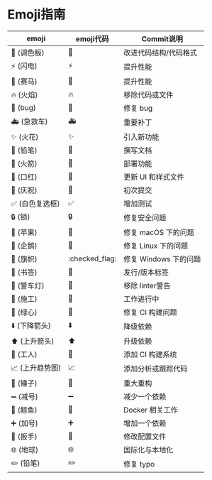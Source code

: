 # Emoji指南

| emoji           | emoji代码                  | Commit说明            |
| --------------- | -------------------------- | --------------------- |
| 🎨 (调色板)     | :art:                      | 改进代码结构/代码格式 |
| ⚡️ (闪电)       | :zap:                      | 提升性能              |
| 🐎 (赛马)       | :racehorse:                | 提升性能              |
| 🔥 (火焰)       | :fire:                     | 移除代码或文件        |
| 🐛 (bug)        | :bug:                      | 修复 bug              |
| 🚑 (急救车)     | :ambulance:                | 重要补丁              |
| ✨ (火花)        | :sparkles:                 | 引入新功能            |
| 📝 (铅笔)       | :pencil:                   | 撰写文档              |
| 🚀 (火箭)       | :rocket:                   | 部署功能              |
| 💄 (口红)       | :lipstick:                 | 更新 UI 和样式文件    |
| 🎉 (庆祝)       | :tada:                     | 初次提交              |
| ✅ (白色复选框)  | :white_check_mark:         | 增加测试              |
| 🔒 (锁)         | :lock:                     | 修复安全问题          |
| 🍎 (苹果)       | :apple:                    | 修复 macOS 下的问题   |
| 🐧 (企鹅)       | :penguin:                  | 修复 Linux 下的问题   |
| 🏁 (旗帜)       | :checked_flag:             | 修复 Windows 下的问题 |
| 🔖 (书签)       | :bookmark:                 | 发行/版本标签         |
| 🚨 (警车灯)     | :rotating_light:           | 移除 linter警告       |
| 🚧 (施工)       | :construction:             | 工作进行中            |
| 💚 (绿心)       | :green_heart:              | 修复 CI 构建问题      |
| ⬇️ (下降箭头)   | :arrow_down:               | 降级依赖              |
| ⬆️ (上升箭头)   | :arrow_up:                 | 升级依赖              |
| 👷 (工人)       | :construction_worker:      | 添加 CI 构建系统      |
| 📈 (上升趋势图) | :chart_with_upwards_trend: | 添加分析或跟踪代码    |
| 🔨 (锤子)       | :hammer:                   | 重大重构              |
| ➖ (减号)        | :heavy_minus_sign:         | 减少一个依赖          |
| 🐳 (鲸鱼)       | :whale:                    | Docker 相关工作       |
| ➕ (加号)        | :heavy_plus_sign:          | 增加一个依赖          |
| 🔧 (扳手)       | :wrench:                   | 修改配置文件          |
| 🌐 (地球)       | :globe_with_meridians:     | 国际化与本地化        |
| ✏️ (铅笔)       | :pencil2:                  | 修复 typo             |
